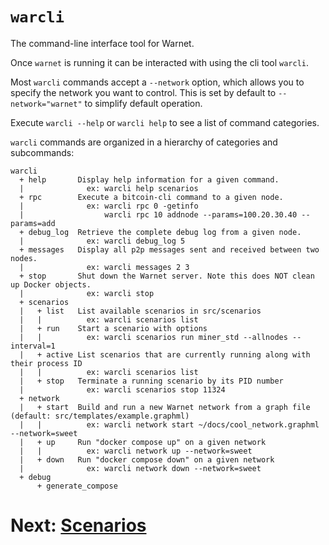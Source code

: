 # `warcli`

The command-line interface tool for Warnet.

Once `warnet` is running it can be interacted with using the cli tool `warcli`.

Most `warcli` commands accept a `--network` option, which allows you to specify
the network you want to control. This is set by default to `--network="warnet"`
to simplify default operation.

Execute `warcli --help` or `warcli help` to see a list of command categories.

`warcli` commands are organized in a hierarchy of categories and subcommands:

```
warcli
  + help       Display help information for a given command.
  |              ex: warcli help scenarios
  + rpc        Execute a bitcoin-cli command to a given node.
  |              ex: warcli rpc 0 -getinfo
  |                  warcli rpc 10 addnode --params=100.20.30.40 --params=add
  + debug_log  Retrieve the complete debug log from a given node.
  |              ex: warcli debug_log 5
  + messages   Display all p2p messages sent and received between two nodes.
  |              ex: warcli messages 2 3
  + stop       Shut down the Warnet server. Note this does NOT clean up Docker objects.
  |              ex: warcli stop
  + scenarios
  |   + list   List available scenarios in src/scenarios
  |   |          ex: warcli scenarios list
  |   + run    Start a scenario with options
  |   |          ex: warcli scenarios run miner_std --allnodes --interval=1
  |   + active List scenarios that are currently running along with their process ID
  |   |          ex: warcli scenarios list
  |   + stop   Terminate a running scenario by its PID number
  |              ex: warcli scenarios stop 11324
  + network
  |   + start  Build and run a new Warnet network from a graph file (default: src/templates/example.graphml)
  |   |          ex: warcli network start ~/docs/cool_network.graphml --network=sweet
  |   + up     Run "docker compose up" on a given network
  |   |          ex: warcli network up --network=sweet
  |   + down   Run "docker compose down" on a given network
  |              ex: warcli network down --network=sweet
  + debug
      + generate_compose
```

# Next: [Scenarios](scenarios.md)
